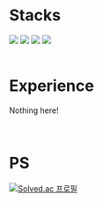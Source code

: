 <h1>Stacks</h1>
<div align="">
  <img src="https://img.shields.io/badge/Python-3776AB?style=flat-square&logo=python&logoColor=white"/>
  <img src="https://img.shields.io/badge/Gamemaker-000000?style=flat-square&logo=gamemaker&logoColor=white"/>
  <img src="https://img.shields.io/badge/Starbucks-006241?style=flat-square&logo=starbucks&logoColor=white"/>
  <img src="https://img.shields.io/badge/BurgerKing-D62300?style=flat-square&logo=burgerking&logoColor=white"/>
  </br>

</div>
</br>

<h1>Experience</h1>

Nothing here!

</br>

<h1>PS</h1>

[![Solved.ac
프로필](http://mazassumnida.wtf/api/generate_badge?boj=yhw1737)](https://solved.ac/yhw1737)

</br>
